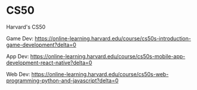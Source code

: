 # CS50
Harvard's CS50

Game Dev: https://online-learning.harvard.edu/course/cs50s-introduction-game-development?delta=0

App Dev: https://online-learning.harvard.edu/course/cs50s-mobile-app-development-react-native?delta=0

Web Dev: https://online-learning.harvard.edu/course/cs50s-web-programming-python-and-javascript?delta=0
